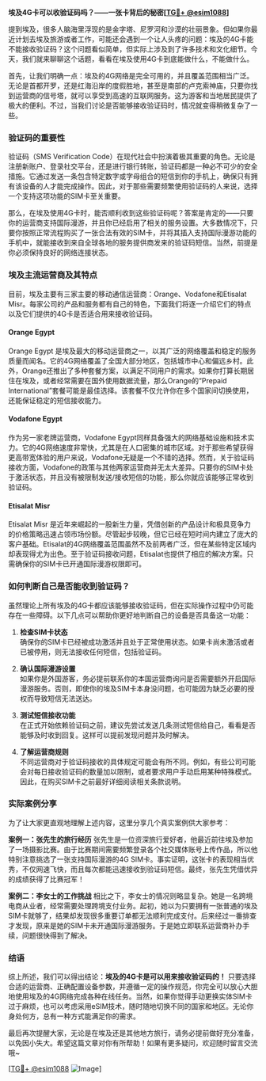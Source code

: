 **埃及4G卡可以收验证码吗？——一张卡背后的秘密[[TG💪+ @esim1088](https://t.me/s/esim1088)]**

提到埃及，很多人脑海里浮现的是金字塔、尼罗河和沙漠的壮丽景象。但如果你最近计划去埃及旅游或者工作，可能还会遇到一个让人头疼的问题：埃及的4G卡能不能接收验证码？这个问题看似简单，但实际上涉及到了许多技术和文化细节。今天，我们就来聊聊这个话题，看看在埃及使用4G卡到底能做什么，不能做什么。

首先，让我们明确一点：埃及的4G网络是完全可用的，并且覆盖范围相当广泛。无论是首都开罗，还是红海沿岸的度假胜地，甚至是南部的卢克索神庙，只要你找到运营商的信号塔，就可以享受到高速的互联网服务。这为游客和当地居民提供了极大的便利。不过，当我们讨论是否能够接收验证码时，情况就变得稍微复杂了一些。

### 验证码的重要性

验证码（SMS Verification Code）在现代社会中扮演着极其重要的角色。无论是注册新账户、登录社交平台，还是进行银行转账，验证码都是一种必不可少的安全措施。它通过发送一条包含特定数字或字母组合的短信到你的手机上，确保只有拥有该设备的人才能完成操作。因此，对于那些需要频繁使用验证码的人来说，选择一个支持这项功能的SIM卡至关重要。

那么，在埃及使用4G卡时，能否顺利收到这些验证码呢？答案是肯定的——只要你的运营商支持国际漫游，并且你已经启用了相关的服务设置。大多数情况下，只要你按照正常流程购买了一张合法有效的SIM卡，并将其插入支持国际漫游功能的手机中，就能接收到来自全球各地的服务提供商发来的验证码短信。当然，前提是你必须保持良好的网络连接状态。

### 埃及主流运营商及其特点

目前，埃及主要有三家主要的移动通信运营商：Orange、Vodafone和Etisalat Misr。每家公司的产品和服务都有自己的特色，下面我们将逐一介绍它们的特点以及它们提供的4G卡是否适合用来接收验证码。

#### Orange Egypt
Orange Egypt 是埃及最大的移动运营商之一，以其广泛的网络覆盖和稳定的服务质量而闻名。它的4G网络覆盖了全国大部分地区，包括城市中心和偏远乡村。此外，Orange还推出了多种套餐方案，以满足不同用户的需求。如果你打算长期居住在埃及，或者经常需要在国外使用数据流量，那么Orange的“Prepaid International”套餐可能是最佳选择。该套餐不仅允许你在多个国家间切换使用，还能保证稳定的短信接收能力。

#### Vodafone Egypt
作为另一家老牌运营商，Vodafone Egypt同样具备强大的网络基础设施和技术实力。它的4G网络速度非常快，尤其是在人口密集的城市区域。对于那些希望获得更高带宽体验的用户来说，Vodafone无疑是一个不错的选择。然而，关于验证码接收方面，Vodafone的政策与其他两家运营商并无太大差异。只要你的SIM卡处于激活状态，并且没有被限制发送/接收短信的功能，那么你就应该能够正常收到验证码。

#### Etisalat Misr
Etisalat Misr 是近年来崛起的一股新生力量，凭借创新的产品设计和极具竞争力的价格策略迅速占领市场份额。尽管起步较晚，但它已经在短时间内建立了庞大的客户基础。Etisalat的4G网络覆盖范围虽然不及前两者广泛，但在某些特定区域内却表现得尤为出色。至于验证码接收问题，Etisalat也提供了相应的解决方案。只需确保你的SIM卡已开通国际漫游权限即可。

### 如何判断自己是否能收到验证码？

虽然理论上所有埃及的4G卡都应该能够接收验证码，但在实际操作过程中仍可能存在一些障碍。以下几点可以帮助你更好地判断自己的设备是否具备这一功能：

1. **检查SIM卡状态**  
   确保你的SIM卡已经被成功激活并且处于正常使用状态。如果卡尚未激活或者已被停用，则无法接收任何短信，包括验证码。

2. **确认国际漫游设置**  
   如果你是外国游客，务必提前联系你的本国运营商询问是否需要额外开启国际漫游服务。否则，即使你的埃及SIM卡本身没问题，也可能因为缺乏必要的授权而导致短信无法送达。

3. **测试短信接收功能**  
   在正式开始依赖验证码之前，建议先尝试发送几条测试短信给自己，看看是否能够及时收到回复。这样可以提前发现问题并及时解决。

4. **了解运营商规则**  
   不同运营商对于验证码接收的具体规定可能会有所不同。例如，有些公司可能会对每日接收验证码的数量加以限制，或者要求用户手动启用某种特殊模式。因此，在购买SIM卡之前最好详细阅读相关条款说明。

### 实际案例分享

为了让大家更直观地理解上述内容，这里分享几个真实案例供大家参考：

**案例一：张先生的旅行经历**
张先生是一位资深旅行爱好者，他最近前往埃及参加了一场摄影比赛。由于比赛期间需要频繁登录各个社交媒体账号上传作品，所以他特别注意挑选了一张支持国际漫游的4G SIM卡。事实证明，这张卡的表现相当优秀，不仅网速飞快，而且每次都能迅速接收到验证码短信。最终，张先生凭借优异的成绩获得了比赛冠军！

**案例二：李女士的工作挑战**
相比之下，李女士的情况则略显复杂。她是一名跨境电商从业者，经常需要处理跨境支付业务。起初，她以为只要拥有一张普通的埃及SIM卡就够了，结果却发现很多重要订单都无法顺利完成支付。后来经过一番排查才发现，原来是她的SIM卡未开通国际漫游服务。于是她立即联系运营商补办手续，问题很快得到了解决。

### 结语

综上所述，我们可以得出结论：**埃及的4G卡是可以用来接收验证码的！** 只要选择合适的运营商、正确配置设备参数，并遵循一定的操作规范，你完全可以放心大胆地使用埃及的4G网络完成各种在线任务。当然，如果你觉得手动更换实体SIM卡过于麻烦，也可以考虑采用eSIM技术，随时随地切换不同的国家和地区。无论你身处何方，总有一种方式能满足你的需求。

最后再次提醒大家，无论是在埃及还是其他地方旅行，请务必提前做好充分准备，以免因小失大。希望这篇文章对你有所帮助！如果有更多疑问，欢迎随时留言交流哦~

[[TG💪+ @esim1088](https://t.me/s/esim1088) ![Image](https://i.postimg.cc/4NQfJmqS/Snipaste-2025-05-13-00-14-12.png)]